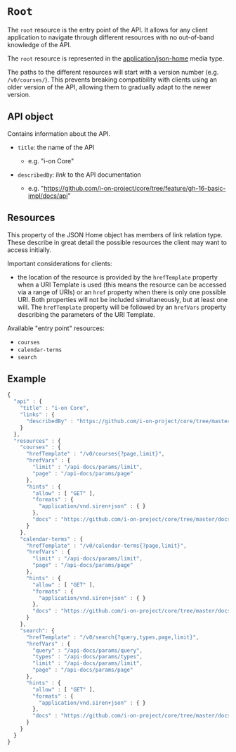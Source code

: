 # `Root`
The `root` resource is the entry point of the API. It allows for any client application to navigate through different resources with no out-of-band knowledge of the API.

The `root` resource is represented in the [application/json-home](https://mnot.github.io/I-D/json-home/) media type.

The paths to the different resources will start with a version number (e.g. `/v0/courses/`). This prevents breaking compatibility with clients using an older version of the API, allowing them to gradually adapt to the newer version.

## API object
Contains information about the API.

* `title`: the name of the API
    - e.g. "i-on Core"

* `describedBy`: *link* to the API documentation
    - e.g. "https://github.com/i-on-project/core/tree/feature/gh-16-basic-impl/docs/api"

## Resources
This property of the JSON Home object has members of link relation type.
These describe in great detail the possible resources the client may want to access initially.

Important considerations for clients:
* the location of the resource is provided by the `hrefTemplate` property when a URI Template is used (this means the resource can be accessed via a range of URIs) or an `href` property when there is only one possible URI. Both properties will not be included simultaneously, but at least one will. The `hrefTemplate` property will be followed by an `hrefVars` property describing the parameters of the URI Template.

Available "entry point" resources:
* `courses`
* `calendar-terms`
* `search`

## Example
```javascript
{
  "api" : {
    "title" : "i-on Core",
    "links" : {
      "describedBy" : "https://github.com/i-on-project/core/tree/master/docs/api"
    }
  },
  "resources" : {
    "courses" : {
      "hrefTemplate" : "/v0/courses{?page,limit}",
      "hrefVars" : {
        "limit" : "/api-docs/params/limit",
        "page" : "/api-docs/params/page"
      },
      "hints" : {
        "allow" : [ "GET" ],
        "formats" : {
          "application/vnd.siren+json" : { }
        },
        "docs" : "https://github.com/i-on-project/core/tree/master/docs/api/courses.md"
      }
    },
    "calendar-terms" : {
      "hrefTemplate" : "/v0/calendar-terms{?page,limit}",
      "hrefVars" : {
        "limit" : "/api-docs/params/limit",
        "page" : "/api-docs/params/page"
      },
      "hints" : {
        "allow" : [ "GET" ],
        "formats" : {
          "application/vnd.siren+json" : { }
        },
        "docs" : "https://github.com/i-on-project/core/tree/master/docs/api/calendar-terms.md"
      }
    },
    "search": {
      "hrefTemplate" : "/v0/search{?query,types,page,limit}",
      "hrefVars" : {
        "query" : "/api-docs/params/query",
        "types" : "/api-docs/params/types",
        "limit" : "/api-docs/params/limit",
        "page" : "/api-docs/params/page"
      },
      "hints" : {
        "allow" : [ "GET" ],
        "formats" : {
          "application/vnd.siren+json" : { }
        },
        "docs" : "https://github.com/i-on-project/core/tree/master/docs/api/search.md"
      }
    }
  }
}
```
